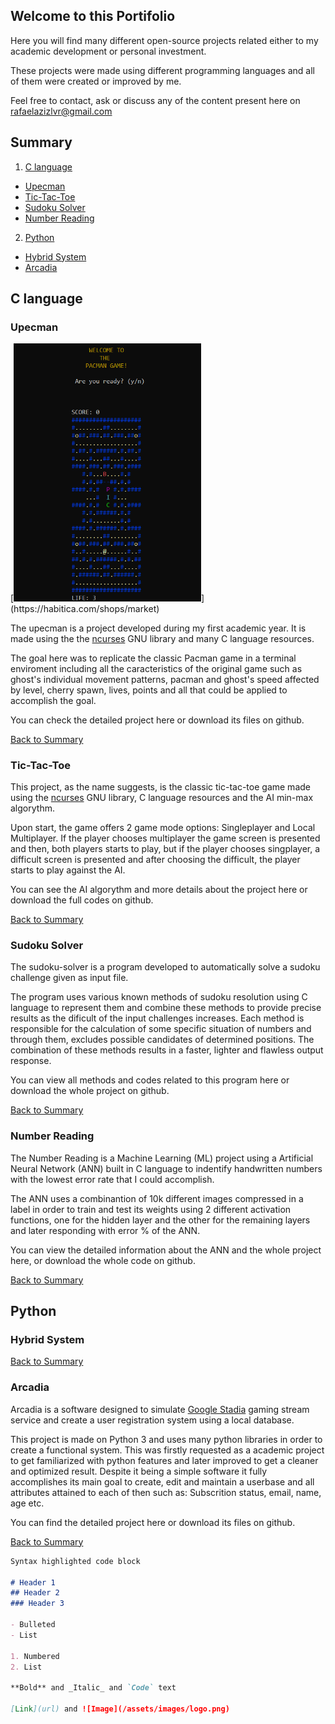 ## Welcome to this Portifolio

Here you will find many different open-source projects related either to my academic development or personal investment. 

These projects were made using different programming languages and all of them were created or improved by me.

Feel free to contact, ask or discuss any of the content present here on rafaelazizlvr@gmail.com

<h2 id="summ">Summary</h2>

1. <a href="#CLan">C language</a>
- <a href="#upecman">Upecman</a>
- <a href="#ttt">Tic-Tac-Toe</a>
- <a href="#sudoku">Sudoku Solver</a>
- <a href="#numberR">Number Reading</a>

2. <a href="#py">Python</a>
- <a href="#hybridS">Hybrid System</a>
- <a href="#arc">Arcadia</a>


<h2 id="CLan">C language</h2>
<h3 id="upecman">Upecman</h3>
[<img src="assets/images/upecman-image.png" width="300x">](https://habitica.com/shops/market)

The upecman is a project developed during my first academic year. It is made using the the [ncurses](https://invisible-island.net/ncurses/announce.html) GNU library and many C language resources.

The goal here was to replicate the classic Pacman game in a terminal enviroment including all the caracteristics of the original game such as ghost's individual movement patterns, pacman and ghost's speed affected by level, cherry spawn, lives, points and all that could be applied to accomplish the goal.

You can check the detailed project here or download its files on github.

<a href="#summ">Back to Summary</a>

<h3 id="ttt">Tic-Tac-Toe</h3>

This project, as the name suggests, is the classic tic-tac-toe game made using the [ncurses](https://invisible-island.net/ncurses/announce.html) GNU library, C language resources and the AI min-max algorythm.

Upon start, the game offers 2 game mode options: Singleplayer and Local Multiplayer. If the player chooses multiplayer the game screen is presented and then, both players starts to play, but if the player chooses singplayer, a difficult screen is presented and after choosing the difficult, the player starts to play against the AI.

You can see the AI algorythm and more details about the project here or download the full codes on github.

<a href="#summ">Back to Summary</a>

<h3 id="sudoku">Sudoku Solver</h3>

The sudoku-solver is a program developed to automatically solve a sudoku challenge given as input file.

The program uses various known methods of sudoku resolution using C language to represent them and combine these methods to provide precise results as the dificult of the input challenges increases. Each method is responsible for the calculation of some specific situation of numbers and through them, excludes possible candidates of determined positions. The combination of these methods results in a faster, lighter and flawless output response.

You can view all methods and codes related to this program here or download the whole project on github.

<a href="#summ">Back to Summary</a>

<h3 id="numberR">Number Reading</h3>

The Number Reading is a Machine Learning (ML) project using a Artificial Neural Network (ANN) built in C language to indentify handwritten numbers with the lowest error rate that I could accomplish.

The ANN uses a combinantion of 10k different images compressed in a label in order to train and test its weights using 2 different activation functions, one for the hidden layer and the other for the remaining layers and later responding with error % of the ANN.

You can view the detailed information about the ANN and the whole project here, or download the whole code on github.

<a href="#summ">Back to Summary</a>

<h2 id="py">Python</h2>
<h3 id="hybridS">Hybrid System</h3>
<a href="#summ">Back to Summary</a>

<h3 id="arc">Arcadia</h3>

Arcadia is a software designed to simulate [Google Stadia](https://stadia.google.com) gaming stream service and create a user registration system using a local database.

This project is made on Python 3 and uses many python libraries in order to create a functional system. This was firstly requested as a academic project to get familiarized with python features and later improved to get a cleaner and optimized result. Despite it being a simple software it fully accomplishes its main goal to create, edit and maintain a userbase and all attributes attained to each of then such as: Subscrition status, email, name, age etc.

You can find the detailed project here or download its files on github.

<a href="#summ">Back to Summary</a>

```markdown
Syntax highlighted code block

# Header 1
## Header 2
### Header 3

- Bulleted
- List

1. Numbered
2. List

**Bold** and _Italic_ and `Code` text

[Link](url) and ![Image](/assets/images/logo.png)
```
